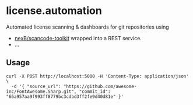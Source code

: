 # license.automation

Automated license scanning & dashboards for git repositories using

- [nexB/scancode-toolkit](https://github.com/nexB/scancode-toolkit) wrapped into a REST service.
- ...

## Usage

```console
curl -X POST http://localhost:5000 -H 'Content-Type: application/json' \
  -d '{ "source_url": "https://github.com/awesome-inc/FontAwesome.Sharp.git", "commit_id": "66a957aa9f993ff8779bc3cdbd3ff2fe9d40d81e" }'
```